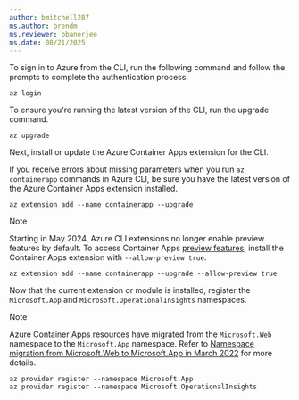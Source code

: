 ```yaml
---
author: bmitchell287
ms.author: brendm
ms.reviewer: bbanerjee
ms.date: 08/21/2025
---
```


To sign in to Azure from the CLI, run the following command and follow the prompts to complete the authentication process.

```azurecli
az login
```

To ensure you're running the latest version of the CLI, run the upgrade command.

```azurecli
az upgrade
```

Next, install or update the Azure Container Apps extension for the CLI.

If you receive errors about missing parameters when you run `az containerapp` commands in Azure CLI, be sure you have the latest version of the Azure Container Apps extension installed.

```azurecli
az extension add --name containerapp --upgrade
```

> [!NOTE]
> Starting in May 2024, Azure CLI extensions no longer enable preview features by default. To access Container Apps [preview features](/azure/container-apps/whats-new), install the Container Apps extension with `--allow-preview true`.
>
> ```azurecli
> az extension add --name containerapp --upgrade --allow-preview true
> ```

Now that the current extension or module is installed, register the `Microsoft.App` and `Microsoft.OperationalInsights` namespaces.

> [!NOTE]
> Azure Container Apps resources have migrated from the `Microsoft.Web` namespace to the `Microsoft.App` namespace. Refer to [Namespace migration from Microsoft.Web to Microsoft.App in March 2022](https://github.com/microsoft/azure-container-apps/issues/109) for more details.

```azurecli
az provider register --namespace Microsoft.App
az provider register --namespace Microsoft.OperationalInsights
```
